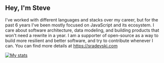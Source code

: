 ## Hey, I'm Steve

I've worked with different languages and stacks over my career, but for the past 6 years I've been mostly focused on JavaScript and its ecosystem. I care about software architecture, data modeling, and building products that won't need a rewrite in a year. I am a supporter of open-source as a way to build more resilient and better software, and try to contribute whenever I can. You can find more details at https://sradevski.com


[![My stats](https://github-readme-stats.vercel.app/api?username=sradevski&count_private=true&theme=graywhite)](https://github.com/anuraghazra/github-readme-stats)
